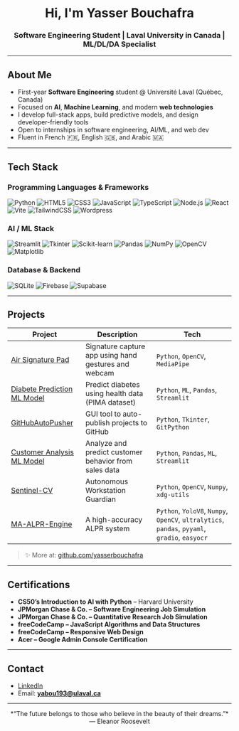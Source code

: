 <h1 align="center">Hi, I'm Yasser Bouchafra</h1>
<h3 align="center">Software Engineering Student | Laval University in Canada | ML/DL/DA Specialist</h3>

---

## About Me

- First-year **Software Engineering** student @ Université Laval (Québec, Canada)
- Focused on **AI**, **Machine Learning**, and modern **web technologies**
- I develop full-stack apps, build predictive models, and design developer-friendly tools
- Open to internships in software engineering, AI/ML, and web dev
- Fluent in French 🇫🇷, English 🇬🇧, and Arabic 🇲🇦

---

## Tech Stack

### Programming Languages & Frameworks
![Python](https://img.shields.io/badge/Python-3776AB?style=for-the-badge&logo=python&logoColor=white)
![HTML5](https://img.shields.io/badge/HTML5-E34F26?style=for-the-badge&logo=html5&logoColor=white)
![CSS3](https://img.shields.io/badge/CSS3-1572B6?style=for-the-badge&logo=css3&logoColor=white)
![JavaScript](https://img.shields.io/badge/JavaScript-F7DF1E?style=for-the-badge&logo=javascript&logoColor=black)
![TypeScript](https://img.shields.io/badge/TypeScript-3178C6?style=for-the-badge&logo=typescript&logoColor=white)
![Node.js](https://img.shields.io/badge/Node.js-339933?style=for-the-badge&logo=nodedotjs&logoColor=white)
![React](https://img.shields.io/badge/React-20232A?style=for-the-badge&logo=react&logoColor=61DAFB)
![Vite](https://img.shields.io/badge/Vite-646CFF?style=for-the-badge&logo=vite&logoColor=white)
![TailwindCSS](https://img.shields.io/badge/TailwindCSS-06B6D4?style=for-the-badge&logo=tailwindcss&logoColor=white)
![Wordpress](https://img.shields.io/badge/WordPress-21759b?style=for-the-badge&logo=WordPress&logoColor=white)

### AI / ML Stack
![Streamlit](https://img.shields.io/badge/Streamlit-FF4B4B?style=for-the-badge&logo=streamlit&logoColor=white)
![Tkinter](https://img.shields.io/badge/Tkinter-FFB400?style=for-the-badge&logo=python&logoColor=white)
![Scikit-learn](https://img.shields.io/badge/Scikit--learn-F7931E?style=for-the-badge&logo=scikit-learn&logoColor=white)
![Pandas](https://img.shields.io/badge/Pandas-150458?style=for-the-badge&logo=pandas&logoColor=white)
![NumPy](https://img.shields.io/badge/Numpy-013243?style=for-the-badge&logo=numpy&logoColor=white)
![OpenCV](https://img.shields.io/badge/OpenCV-27338e?style=for-the-badge&logo=OpenCV&logoColor=white)
![Matplotlib](https://img.shields.io/badge/Matplotlib-11557c?style=for-the-badge&logo=Matplotlib&logoColor=white)

### Database & Backend
![SQLite](https://img.shields.io/badge/SQLite-003B57?style=for-the-badge&logo=sqlite&logoColor=white)
![Firebase](https://img.shields.io/badge/Firebase-FFCA28?style=for-the-badge&logo=firebase&logoColor=black)
![Supabase](https://img.shields.io/badge/Supabase-3ECF8E?style=for-the-badge&logo=supabase&logoColor=white)

---

## Projects

| Project | Description | Tech |
|--------|-------------|------|
| [Air Signature Pad](https://github.com/yasserbouchafra/air-signature-pad) | Signature capture app using hand gestures and webcam | `Python`, `OpenCV`, `MediaPipe` |
| [Diabete Prediction ML Model](https://github.com/yasserbouchafra/Diabete-Prediction-ML-Model) | Predict diabetes using health data (PIMA dataset) | `Python`, `ML`, `Pandas`, `Streamlit` |
| [GitHubAutoPusher](https://github.com/yasserbouchafra/GithubAutoPusher) | GUI tool to auto-publish projects to GitHub | `Python`, `Tkinter`, `GitPython` |
| [Customer Analysis ML Model](https://github.com/yasserbouchafra/Customer-Analysis-ML-Model) | Analyze and predict customer behavior from sales data | `Python`, `Pandas`, `ML`, `Streamlit` |
| [Sentinel-CV](https://github.com/yasserbouchafra/Sentinel-CV) | Autonomous Workstation Guardian | `Python`, `OpenCV`, `Numpy`, `xdg-utils` |
| [MA-ALPR-Engine](https://github.com/yasserbouchafra/MA-ALPR-Engine) | A high-accuracy ALPR system | `Python`, `YoloV8`, `Numpy`, `OpenCV`, `ultralytics`, `pandas`, `pyyaml`, `gradio`, `easyocr` |

> ✨ More at: [github.com/yasserbouchafra](https://github.com/yasserbouchafra?tab=repositories)

---

## Certifications

- **CS50’s Introduction to AI with Python** – Harvard University
- **JPMorgan Chase & Co. – Software Engineering Job Simulation**
- **JPMorgan Chase & Co. – Quantitative Research Job Simulation**
- **freeCodeCamp – JavaScript Algorithms and Data Structures**
- **freeCodeCamp – Responsive Web Design**
- **Acer – Google Admin Console Certification**

---

## Contact

- [LinkedIn](https://www.linkedin.com/in/yasser-bouchafra-b1b17b313/)
- Email: **yabou193@ulaval.ca**

---

<p align="center"> *“The future belongs to those who believe in the beauty of their dreams.”* — Eleanor Roosevelt</p>
